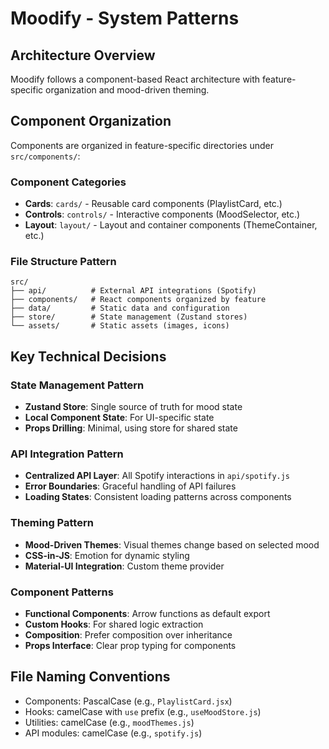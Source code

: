 # Moodify - System Patterns

## Architecture Overview
Moodify follows a component-based React architecture with feature-specific organization and mood-driven theming.

## Component Organization
Components are organized in feature-specific directories under `src/components/`:

### Component Categories
- **Cards**: `cards/` - Reusable card components (PlaylistCard, etc.)
- **Controls**: `controls/` - Interactive components (MoodSelector, etc.)
- **Layout**: `layout/` - Layout and container components (ThemeContainer, etc.)

### File Structure Pattern
```
src/
├── api/          # External API integrations (Spotify)
├── components/   # React components organized by feature
├── data/         # Static data and configuration
├── store/        # State management (Zustand stores)
└── assets/       # Static assets (images, icons)
```

## Key Technical Decisions

### State Management Pattern
- **Zustand Store**: Single source of truth for mood state
- **Local Component State**: For UI-specific state
- **Props Drilling**: Minimal, using store for shared state

### API Integration Pattern
- **Centralized API Layer**: All Spotify interactions in `api/spotify.js`
- **Error Boundaries**: Graceful handling of API failures
- **Loading States**: Consistent loading patterns across components

### Theming Pattern
- **Mood-Driven Themes**: Visual themes change based on selected mood
- **CSS-in-JS**: Emotion for dynamic styling
- **Material-UI Integration**: Custom theme provider

### Component Patterns
- **Functional Components**: Arrow functions as default export
- **Custom Hooks**: For shared logic extraction
- **Composition**: Prefer composition over inheritance
- **Props Interface**: Clear prop typing for components

## File Naming Conventions
- Components: PascalCase (e.g., `PlaylistCard.jsx`)
- Hooks: camelCase with `use` prefix (e.g., `useMoodStore.js`)
- Utilities: camelCase (e.g., `moodThemes.js`)
- API modules: camelCase (e.g., `spotify.js`) 